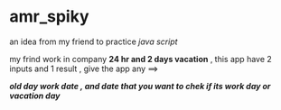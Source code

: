 # amr_spiky

an idea from my friend to practice *java script*

my frind work in company **24 hr and 2 days vacation** , this app have 2 inputs and 1 result , give the app any ==>

***old day work date , and date that you want to chek if its work day or vacation day*** 

